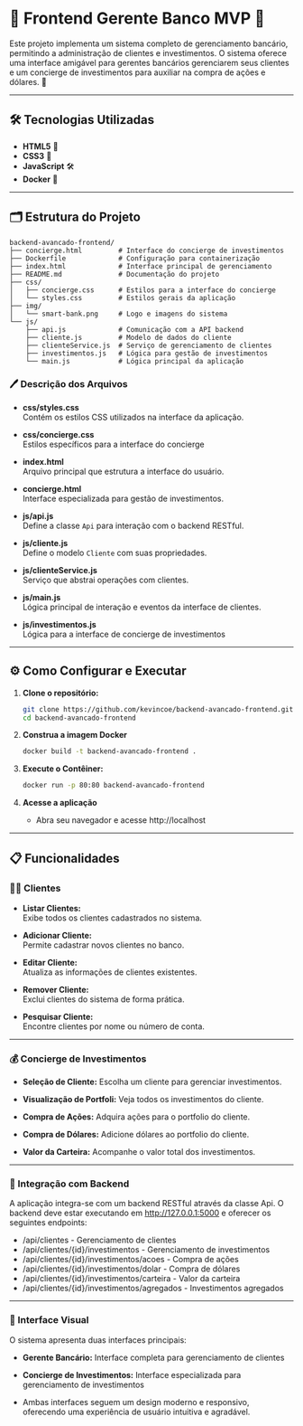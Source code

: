 # 💼 Frontend Gerente Banco MVP 🚀

Este projeto implementa um sistema completo de gerenciamento bancário, permitindo a administração de clientes e investimentos. O sistema oferece uma interface amigável para gerentes bancários gerenciarem seus clientes e um concierge de investimentos para auxiliar na compra de ações e dólares. 🏦

---

## 🛠️ Tecnologias Utilizadas

- **HTML5** 📄  
- **CSS3** 🎨  
- **JavaScript** 🛠️  
- **Docker** 🐳
---

## 🗂️ Estrutura do Projeto

```plaintext
backend-avancado-frontend/
├── concierge.html         # Interface do concierge de investimentos
├── Dockerfile             # Configuração para containerização
├── index.html             # Interface principal de gerenciamento
├── README.md              # Documentação do projeto
├── css/
│   ├── concierge.css      # Estilos para a interface do concierge
│   └── styles.css         # Estilos gerais da aplicação
├── img/
│   └── smart-bank.png     # Logo e imagens do sistema
└── js/
    ├── api.js             # Comunicação com a API backend
    ├── cliente.js         # Modelo de dados do cliente
    ├── clienteService.js  # Serviço de gerenciamento de clientes
    ├── investimentos.js   # Lógica para gestão de investimentos
    └── main.js            # Lógica principal da aplicação
```

### 🖊 Descrição dos Arquivos

- **css/styles.css**  
  Contém os estilos CSS utilizados na interface da aplicação.

- **css/concierge.css**  
  Estilos específicos para a interface do concierge

- **index.html**  
  Arquivo principal que estrutura a interface do usuário.

- **concierge.html**  
  Interface especializada para gestão de investimentos.

- **js/api.js**  
  Define a classe `Api` para interação com o backend RESTful.

- **js/cliente.js**  
  Define o modelo `Cliente` com suas propriedades.

- **js/clienteService.js**  
  Serviço que abstrai operações com clientes.

- **js/main.js**  
  Lógica principal de interação e eventos da interface de clientes.

- **js/investimentos.js**  
  Lógica para a interface de concierge de investimentos

---

## ⚙️ Como Configurar e Executar

1. **Clone o repositório:**

   ```bash
   git clone https://github.com/kevincoe/backend-avancado-frontend.git
   cd backend-avancado-frontend
   ```

2. **Construa a imagem Docker**
   ```bash
   docker build -t backend-avancado-frontend .
   ```

3. **Execute o Contêiner:**
   ```bash
   docker run -p 80:80 backend-avancado-frontend
   ```

4. **Acesse a aplicação**
   - Abra seu navegador e acesse http://localhost

---

## 📋 Funcionalidades

### 🧑‍💼 Clientes

- **Listar Clientes:**  
  Exibe todos os clientes cadastrados no sistema.

- **Adicionar Cliente:**  
  Permite cadastrar novos clientes no banco.

- **Editar Cliente:**  
  Atualiza as informações de clientes existentes.

- **Remover Cliente:**  
  Exclui clientes do sistema de forma prática.

- **Pesquisar Cliente:**  
  Encontre clientes por nome ou número de conta.

---

### 💰 Concierge de Investimentos

- **Seleção de Cliente:**
  Escolha um cliente para gerenciar investimentos.

- **Visualização de Portfoli:**
  Veja todos os investimentos do cliente.

- **Compra de Ações:**
  Adquira ações para o portfolio do cliente.

- **Compra de Dólares:**
  Adicione dólares ao portfolio do cliente.

- **Valor da Carteira:**
  Acompanhe o valor total dos investimentos.

---

### 🔗 Integração com Backend
A aplicação integra-se com um backend RESTful através da classe Api. O backend deve estar executando em http://127.0.0.1:5000 e oferecer os seguintes endpoints:

- /api/clientes - Gerenciamento de clientes
- /api/clientes/{id}/investimentos - Gerenciamento de investimentos
- /api/clientes/{id}/investimentos/acoes - Compra de ações
- /api/clientes/{id}/investimentos/dolar - Compra de dólares
- /api/clientes/{id}/investimentos/carteira - Valor da carteira
- /api/clientes/{id}/investimentos/agregados - Investimentos agregados

---

### 🎨 Interface Visual
O sistema apresenta duas interfaces principais:

- **Gerente Bancário:** Interface completa para gerenciamento de clientes
- **Concierge de Investimentos:** Interface especializada para gerenciamento de investimentos

- Ambas interfaces seguem um design moderno e responsivo, oferecendo uma experiência de usuário intuitiva e agradável.
